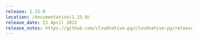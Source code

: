 ```yaml
---
release: 1.15.0
location: /documentation/1.15.0/
release_date: 21 April 2022
release_notes: https://github.com/cloudnative-pg/cloudnative-pg/releases/tag/v1.15.0
---
```

